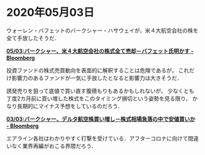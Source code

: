 # 2020年05月03日 


ウォーレン・バフェットのバークシャー・ハサウェイが，米４大航空会社の株を全て手放したそうだ．


**[05/03:バークシャー、米４大航空会社の株式全て売却－バフェット氏明かす - Bloomberg](https://www.bloomberg.co.jp/news/articles/2020-05-03/Q9QA3JDWLU6901)**


投資ファンドの株式売買動向を表面的に解釈することは危険であるが，
これだけ影響力のあるファンドが一気に手放したとなると影響力は大きそうだ．


誘発売りを狙って底値で買い直す腹積もりもあるかもしれないが，
少なくとも丁度2カ月前に買い増した株式をこのタイミング損切という姿勢を見る限り，
かなり長期的にマイナス予想をしているのだろう．


**[03/03:バークシャー、デルタ航空株買い増し－株式相場急落の中で安値買いか - Bloomberg](https://www.bloomberg.co.jp/news/articles/2020-03-03/Q6LDX1T0G1L701)**



エアライン各社はわかりやすく打撃を受けている．アフターコロナに向けて間違いなく業界再編がおこる界隈だろう．